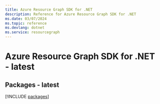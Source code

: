 ```yaml
---
title: Azure Resource Graph SDK for .NET
description: Reference for Azure Resource Graph SDK for .NET
ms.date: 03/07/2024
ms.topic: reference
ms.devlang: dotnet
ms.service: resourcegraph
---
```

# Azure Resource Graph SDK for .NET - latest
## Packages - latest
[!INCLUDE [packages](resource-graph-index.md)]